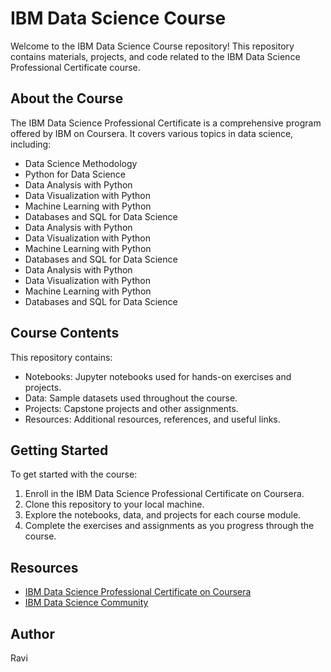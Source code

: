 # IBM Data Science Course

Welcome to the IBM Data Science Course repository! This repository contains materials, projects, and code related to the IBM Data Science Professional Certificate course.

## About the Course

The IBM Data Science Professional Certificate is a comprehensive program offered by IBM on Coursera. It covers various topics in data science, including:

- Data Science Methodology
- Python for Data Science
- Data Analysis with Python
- Data Visualization with Python
- Machine Learning with Python
- Databases and SQL for Data Science
- Data Analysis with Python
- Data Visualization with Python
- Machine Learning with Python
- Databases and SQL for Data Science
- Data Analysis with Python
- Data Visualization with Python
- Machine Learning with Python
- Databases and SQL for Data Science

## Course Contents

This repository contains:

- Notebooks: Jupyter notebooks used for hands-on exercises and projects.
- Data: Sample datasets used throughout the course.
- Projects: Capstone projects and other assignments.
- Resources: Additional resources, references, and useful links.

## Getting Started

To get started with the course:

1. Enroll in the IBM Data Science Professional Certificate on Coursera.
2. Clone this repository to your local machine.
3. Explore the notebooks, data, and projects for each course module.
4. Complete the exercises and assignments as you progress through the course.

## Resources

- [IBM Data Science Professional Certificate on Coursera](https://www.coursera.org/professional-certificates/ibm-data-science)
- [IBM Data Science Community](https://www.ibm.com/cloud/learn/data-science-community)

## Author

Ravi
